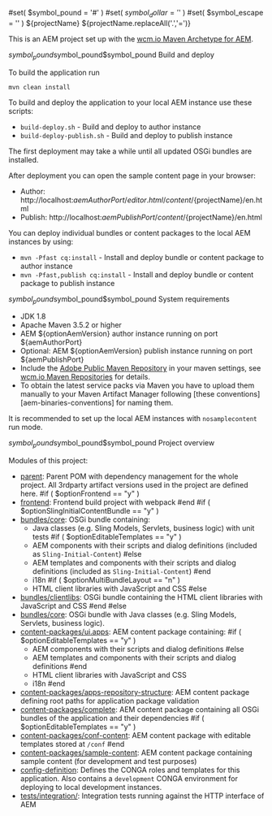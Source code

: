 #set( $symbol_pound = '#' )
#set( $symbol_dollar = '$' )
#set( $symbol_escape = '\' )
${projectName}
${projectName.replaceAll('.','=')}

This is an AEM project set up with the [wcm.io Maven Archetype for AEM][wcmio-maven-archetype-aem].


$symbol_pound$symbol_pound$symbol_pound Build and deploy

To build the application run

```
mvn clean install
```

To build and deploy the application to your local AEM instance use these scripts:

* `build-deploy.sh` - Build and deploy to author instance
* `build-deploy-publish.sh` - Build and deploy to publish instance

The first deployment may take a while until all updated OSGi bundles are installed.

After deployment you can open the sample content page in your browser:

* Author: http://localhost:${aemAuthorPort}/editor.html/content/${projectName}/en.html
* Publish: http://localhost:${aemPublishPort}/content/${projectName}/en.html

You can deploy individual bundles or content packages to the local AEM instances by using:

* `mvn -Pfast cq:install` - Install and deploy bundle or content package to author instance
* `mvn -Pfast,publish cq:install` - Install and deploy bundle or content package to publish instance

$symbol_pound$symbol_pound$symbol_pound System requirements

* JDK 1.8
* Apache Maven 3.5.2 or higher
* AEM ${optionAemVersion} author instance running on port ${aemAuthorPort}
* Optional: AEM ${optionAemVersion} publish instance running on port ${aemPublishPort}
* Include the [Adobe Public Maven Repository][adobe-public-maven-repo] in your maven settings, see [wcm.io Maven Repositories][wcmio-maven] for details.
* To obtain the latest service packs via Maven you have to upload them manually to your Maven Artifact Manager following [these conventions][aem-binaries-conventions] for naming them.

It is recommended to set up the local AEM instances with `nosamplecontent` run mode.


$symbol_pound$symbol_pound$symbol_pound Project overview

Modules of this project:

* [parent](parent/): Parent POM with dependency management for the whole project. All 3rdparty artifact versions used in the project are defined here.
#if ( $optionFrontend == "y" )
* [frontend](frontend/): Frontend build project with webpack
#end
#if ( $optionSlingInitialContentBundle == "y" )
* [bundles/core](bundles/core/): OSGi bundle containing:
  * Java classes (e.g. Sling Models, Servlets, business logic) with unit tests
#if ( $optionEditableTemplates == "y" )
  * AEM components with their scripts and dialog definitions (included as `Sling-Initial-Content`)
#else
  * AEM templates and components with their scripts and dialog definitions (included as `Sling-Initial-Content`)
#end
  * i18n
#if ( $optionMultiBundleLayout == "n" )
  * HTML client libraries with JavaScript and CSS
#else
* [bundles/clientlibs](bundles/clientlibs/): OSGi bundle containing the HTML client libraries with JavaScript and CSS
#end
#else
* [bundles/core](bundles/core/): OSGi bundle with Java classes (e.g. Sling Models, Servlets, business logic).
* [content-packages/ui.apps](content-packages/ui.apps/): AEM content package containing:
#if ( $optionEditableTemplates == "y" )
  * AEM components with their scripts and dialog definitions
#else
  * AEM templates and components with their scripts and dialog definitions
#end
  * HTML client libraries with JavaScript and CSS
  * i18n
#end
* [content-packages/apps-repository-structure](content-packages/apps-repository-structure/): AEM content package defining root paths for application package validation
* [content-packages/complete](content-packages/complete/): AEM content package containing all OSGi bundles of the application and their dependencies
#if ( $optionEditableTemplates == "y" )
* [content-packages/conf-content](content-packages/conf-content/): AEM content package with editable templates stored at `/conf`
#end
* [content-packages/sample-content](content-packages/sample-content/): AEM content package containing sample content (for development and test purposes)
* [config-definition](config-definition/): Defines the CONGA roles and templates for this application. Also contains a `development` CONGA environment for deploying to local development instances.
* [tests/integration/](tests/integration/): Integration tests running against the HTTP interface of AEM


[wcmio-maven-archetype-aem]: https://wcm.io/tooling/maven/archetypes/aem/
[adobe-public-maven-repo]: https://repo.adobe.com/nexus/content/groups/public/
[wcmio-maven]: https://wcm.io/maven.html
